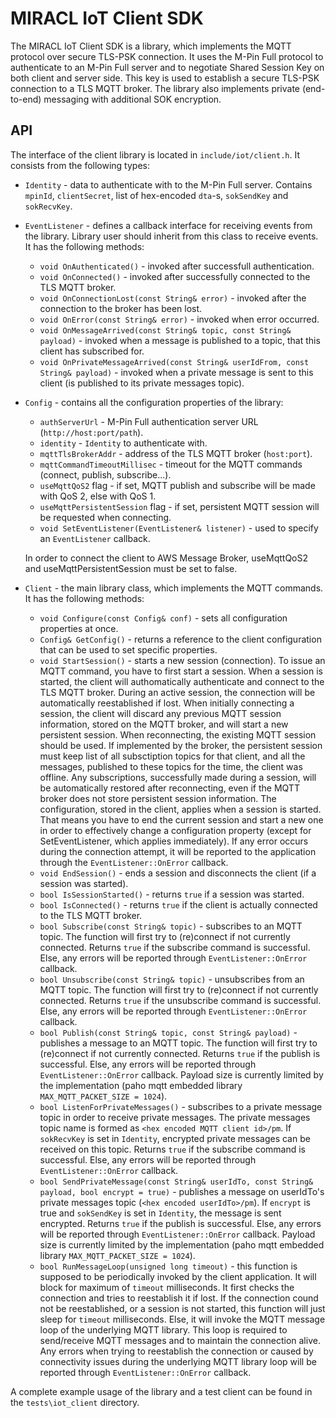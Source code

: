 # MIRACL IoT Client SDK

The MIRACL IoT Client SDK is a library, which implements the MQTT protocol over secure TLS-PSK connection.
It uses the M-Pin Full protocol to authenticate to an M-Pin Full server and to negotiate Shared Session Key
on both client and server side. This key is used to establish a secure TLS-PSK connection to a TLS MQTT
broker. The library also implements private (end-to-end) messaging with additional SOK encryption.

## API

The interface of the client library is located in `include/iot/client.h`. It consists from the following
types:

- `Identity` - data to authenticate with to the M-Pin Full server. Contains `mpinId`, `clientSecret`, list
of hex-encoded `dta`-s, `sokSendKey` and `sokRecvKey`.
- `EventListener` - defines a callback interface for receiving events from the library. Library user should
inherit from this class to receive events. It has the following methods:
    - `void OnAuthenticated()` - invoked after successfull authentication.
    - `void OnConnected()` - invoked after successfully connected to the TLS MQTT broker.
    - `void OnConnectionLost(const String& error)` - invoked after the connection to the broker has been lost.
    - `void OnError(const String& error)` - invoked when error occurred.
    - `void OnMessageArrived(const String& topic, const String& payload)` - invoked when a message is published
to a topic, that this client has subscribed for.
    - `void OnPrivateMessageArrived(const String& userIdFrom, const String& payload)` - invoked when a private
message is sent to this client (is published to its private messages topic).
- `Config` - contains all the configuration properties of the library:
    - `authServerUrl` - M-Pin Full authentication server URL (`http://host:port/path`).
    - `identity` - `Identity` to authenticate with.
    - `mqttTlsBrokerAddr` - address of the TLS MQTT broker (`host:port`).
    - `mqttCommandTimeoutMillisec` - timeout for the MQTT commands (connect, publish, subscribe...).
    - `useMqttQoS2` flag - if set, MQTT publish and subscribe will be made with QoS 2, else with QoS 1.
    - `useMqttPersistentSession` flag - if set, persistent MQTT session will be requested when connecting.
    - `void SetEventListener(EventListener& listener)` - used to specify an `EventListener` callback.

    In order to connect the client to AWS Message Broker, useMqttQoS2 and useMqttPersistentSession must be set to false.

- `Client` - the main library class, which implements the MQTT commands. It has the following methods:
    - `void Configure(const Config& conf)` - sets all configuration properties at once.
    - `Config& GetConfig()` - returns a reference to the client configuration that can be used to set specific
properties.
    - `void StartSession()` - starts a new session (connection). To issue an MQTT command, you have to first
start a session. When a session is started, the client will authomatically authenticate and connect to the TLS
MQTT broker. During an active session, the connection will be automatically reestablished if lost. When initially
connecting a session, the client will discard any previous MQTT session information, stored on the MQTT broker,
and will start a new persistent session. When reconnecting, the existing MQTT session should be used. If
implemented by the broker, the persistent session must keep list of all subsctiption topics for that client, and
all the messages, published to these topics for the time, the client was offline. Any subscriptions, successfully
made during a session, will be automatically restored after reconnecting, even if the MQTT broker does not store
persistent session information. The configuration, stored in the client, applies when a session is started. That
means you have to end the current session and start a new one in order to effectively change a configuration
property (except for SetEventListener, which applies immediately). If any error occurs during the connection
attempt, it will be reported to the application through the `EventListener::OnError` callback.
    - `void EndSession()` - ends a session and disconnects the client (if a session was started).
    - `bool IsSessionStarted()` - returns `true` if a session was started.
    - `bool IsConnected()` - returns `true` if the client is actually connected to the TLS MQTT broker.
    - `bool Subscribe(const String& topic)` - subscribes to an MQTT topic. The function will first try to (re)connect
if not currently connected. Returns `true` if the subscribe command is successful. Else, any errors will be reported
through `EventListener::OnError` callback.
    - `bool Unsubscribe(const String& topic)` - unsubscribes from an MQTT topic. The function will first try to
(re)connect if not currently connected. Returns `true` if the unsubscribe command is successful. Else, any errors
will be reported through `EventListener::OnError` callback.
    - `bool Publish(const String& topic, const String& payload)` - publishes a message to an MQTT topic. The function
will first try to (re)connect if not currently connected. Returns `true` if the publish is successful. Else, any
errors will be reported through `EventListener::OnError` callback. Payload size is currently limited by the
implementation (paho mqtt embedded library `MAX_MQTT_PACKET_SIZE = 1024`).
    - `bool ListenForPrivateMessages()` - subscribes to a private message topic in order to receive private messages.
The private messages topic name is formed as `<hex encoded MQTT client id>/pm`. If `sokRecvKey` is set in `Identity`,
encrypted private messages can be received on this topic. Returns `true` if the subscribe command is successful.
Else, any errors will be reported through `EventListener::OnError` callback.
    - `bool SendPrivateMessage(const String& userIdTo, const String& payload, bool encrypt = true)` - publishes a
message on userIdTo's private messages topic (`<hex encoded userIdTo>/pm`). If `encrypt` is true and `sokSendKey`
is set in `Identity`, the message is sent encrypted. Returns `true` if the publish is successful. Else, any
errors will be reported through `EventListener::OnError` callback. Payload size is currently limited by the
implementation (paho mqtt embedded library `MAX_MQTT_PACKET_SIZE = 1024`).
    - `bool RunMessageLoop(unsigned long timeout)` - this function is supposed to be periodically invoked by the
client application. It will block for maximum of `timeout` milliseconds. It first checks the connection and tries
to reestablish it if lost. If the connection cound not be reestablished, or a session is not started, this function
will just sleep for `timeout` milliseconds. Else, it will invoke the MQTT message loop of the underlying MQTT library.
This loop is required to send/receive MQTT messages and to maintain the connection alive. Any errors when trying to
reestablish the connection or caused by connectivity issues during the underlying MQTT library loop will be reported
through `EventListener::OnError` callback.

A complete example usage of the library and a test client can be found in the `tests\iot_client` directory.
